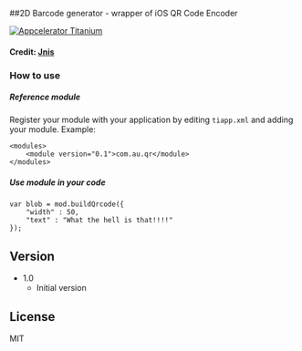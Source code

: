 ##2D Barcode generator - wrapper of iOS QR Code Encoder

[![Appcelerator
Titanium](http://www-static.appcelerator.com/badges/titanium-git-badge-sq.png)](http://appcelerator.com/titanium/)

#### Credit: [Jnis](https://github.com/Jnis)

### How to use
##### Reference module
Register your module with your application by editing `tiapp.xml` and adding your module.
Example:
````
<modules>
	<module version="0.1">com.au.qr</module>
</modules>
````

##### Use module in your code
````
var blob = mod.buildQrcode({
	"width" : 50,
	"text" : "What the hell is that!!!!"
});
````

## Version
* 1.0
  * Initial version

## License
MIT

